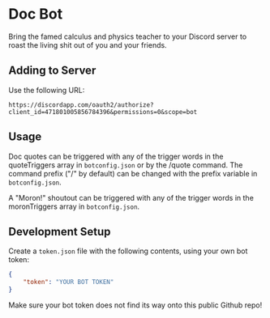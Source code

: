 # Doc Bot

Bring the famed calculus and physics teacher to your Discord server to roast the living shit out of you and your friends.

## Adding to Server

Use the following URL:

`
https://discordapp.com/oauth2/authorize?client_id=471801005856784396&permissions=0&scope=bot
`

## Usage

Doc quotes can be triggered with any of the trigger words in the quoteTriggers array in `botconfig.json` or by the /quote command. The command prefix ("/" by default) can be changed with the prefix variable in `botconfig.json`.

A "Moron!" shoutout can be triggered with any of the trigger words in the moronTriggers array in `botconfig.json`.

## Development Setup

Create a `token.json` file with the following contents, using your own bot token:
``` json
{
    "token": "YOUR BOT TOKEN"
}
```
Make sure your bot token does not find its way onto this public Github repo!
